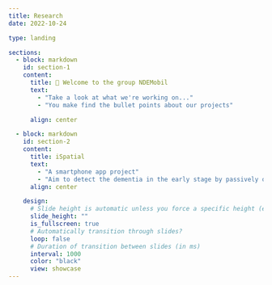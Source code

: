 ```yaml
---
title: Research
date: 2022-10-24

type: landing

sections:
  - block: markdown
    id: section-1
    content:
      title: 👋 Welcome to the group NDEMobil
      text:
        - "Take a look at what we're working on..."
        - "You make find the bullet points about our projects"

      align: center

  - block: markdown
    id: section-2
    content:
      title: iSpatial
      text:
        - "A smartphone app project"
        - "Aim to detect the dementia in the early stage by passively observing users walking pattern"
      align: center

    design:
      # Slide height is automatic unless you force a specific height (e.g. '400px')
      slide_height: ""
      is_fullscreen: true
      # Automatically transition through slides?
      loop: false
      # Duration of transition between slides (in ms)
      interval: 1000
      color: "black"
      view: showcase
---
```

